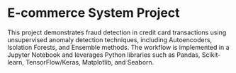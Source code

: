 # E-commerce System Project

This project demonstrates fraud detection in credit card transactions using unsupervised anomaly detection techniques, including Autoencoders, Isolation Forests, and Ensemble methods. The workflow is implemented in a Jupyter Notebook and leverages Python libraries such as Pandas, Scikit-learn, TensorFlow/Keras, Matplotlib, and Seaborn.
